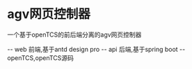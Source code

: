 # agv网页控制器
一个基于openTCS的前后端分离的agv网页控制器

-- web 前端,基于antd design pro
-- api 后端,基于spring boot
-- openTCS,openTCS源码